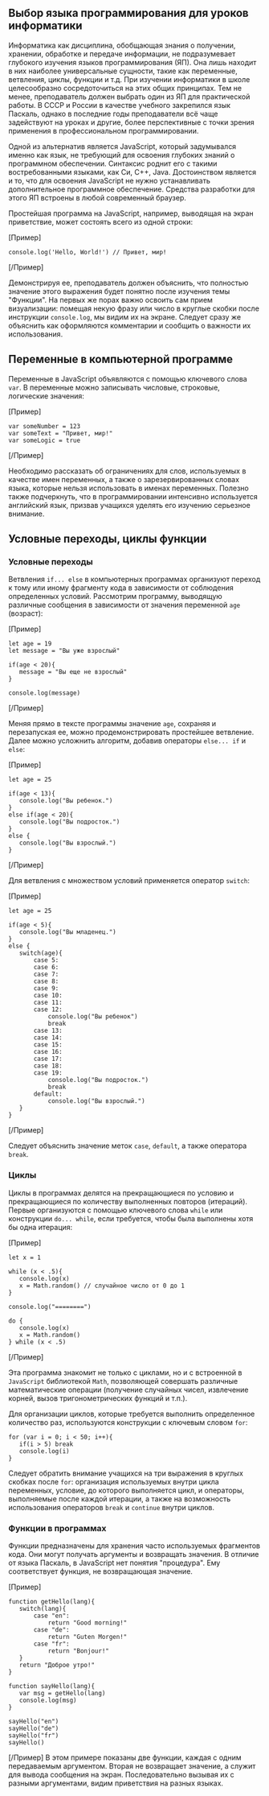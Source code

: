 ## Выбор языка программирования для уроков информатики

Информатика как дисциплина, обобщающая знания о получении, хранении, обработке и передаче информации, не подразумевает глубокого изучения языков программирования (ЯП). Она лишь находит в них наиболее универсальные сущности, такие как переменные, ветвления, циклы, функции и т.д.  При изучении информатики в школе целесообразно сосредоточиться на этих общих принципах. Тем не менее, преподаватель должен выбрать один из ЯП для практической работы. В СССР и России в качестве учебного закрепился язык Паскаль, однако в последние годы преподаватели всё чаще задействуют на уроках и другие, более перспективные с точки зрения применения в профессиональном программировании.

Одной из альтернатив является JavaScript, который задумывался именно как язык, не требующий для освоения глубоких знаний о программном обеспечении. Синтаксис роднит его с такими востребованными языками, как Си, C++, Java. Достоинством является и то, что для освоения JavaScript не нужно устанавливать дополнительное программное обеспечение. Средства разработки для этого ЯП встроены в любой современный браузер.

Простейшая программа на JavaScript, например, выводящая на экран приветствие, может состоять всего из одной строки:

[Пример]
```
console.log('Hello, World!') // Привет, мир!

```
[/Пример]

Демонстрируя ее, преподаватель должен объяснить, что полностью значение этого выражения будет понятно после изучения темы "Функции". На первых же порах важно освоить сам прием визуализации: помещая некую фразу или число в круглые скобки после инструкции `console.log`, мы видим их на экране. Следует сразу же объяснить как оформляются комментарии и сообщить о важности их использования.

## Переменные в компьютерной программе



Переменные в JavaScript объявляются с помощью ключевого слова `var`. В переменные можно записывать числовые, строковые, логические значения:


[Пример]
```
var someNumber = 123
var someText = "Привет, мир!"
var someLogic = true
```
[/Пример]

Необходимо рассказать об ограничениях для слов, используемых в качестве имен переменных, а также о зарезервированных словах языка, которые нельзя использовать в именах переменных. Полезно также подчеркнуть, что в программировании интенсивно используется английский язык, призвав учащихся уделять его изучению серьезное внимание.

## Условные переходы, циклы функции

### Условные переходы

Ветвления `if... else` в компьютерных программах организуют переход к тому или иному фрагменту кода в зависимости от соблюдения определенных условий. Рассмотрим программу, выводящую различные сообщения в зависимости от значения переменной `age` (возраст):

[Пример]
```
let age = 19
let message = "Вы уже взрослый"

if(age < 20){
   message = "Вы еще не взрослый"
}

console.log(message)
```
[/Пример]

Меняя  прямо в тексте программы значение `age`, сохраняя и перезапуская ее, можно продемонстрировать простейшее ветвление. Далее можно усложнить алгоритм, добавив операторы `else... if` и `else`:

[Пример]
```
let age = 25

if(age < 13){
   console.log("Вы ребенок.")
}
else if(age < 20){
   console.log("Вы подросток.")
}
else {
   console.log("Вы взрослый.")
}

```
[/Пример]

Для ветвления с множеством условий применяется оператор `switch`:

[Пример]
```
let age = 25

if(age < 5){
   console.log("Вы младенец.")
}
else {
   switch(age){
       case 5:
       case 6:
       case 7:
       case 8:
       case 9:
       case 10:
       case 11:
       case 12:
           console.log("Вы ребенок")
           break
       case 13:
       case 14:
       case 15:
       case 16:
       case 17:
       case 18:
       case 19:
           console.log("Вы подросток.")
           break
       default:
           console.log("Вы взрослый.")
   }
}
```
[/Пример]

Следует объяснить значение меток `case`, `default`, а также оператора `break`.

### Циклы

Циклы в программах делятся на прекращающиеся по условию и прекращающиеся по количеству выполненных повторов (итераций). Первые организуются с помощью ключевого слова `while` или конструкции `do... while`, если требуется, чтобы была выполнены хотя бы одна итерация:

[Пример]
```
let x = 1

while (x < .5){
   console.log(x)
   x = Math.random() // случайное число от 0 до 1
}

console.log("========")

do {
   console.log(x)
   x = Math.random()
} while (x < .5)

```
[/Пример]

Эта программа знакомит не только с циклами, но и с встроенной в `JavaScript` библиотекой `Math`, позволяющей совершать различные математические операции (получение случайных чисел, извлечение корней, вызов тригонометрических функций и т.п.). 

Для организации циклов, которые требуется выполнить определенное количество раз, используются конструкции с ключевым словом `for`:

```
for (var i = 0; i < 50; i++){
   if(i > 5) break
   console.log(i)
}
```

Следует обратить внимание учащихся на три выражения в круглых скобках после `for`: организация используемых внутри цикла переменных, условие, до которого выполняется цикл, и операторы, выполняемые после каждой итерации, а также на возможность использования операторов `break` и `continue` внутри циклов.

### Функции в программах

Функции предназначены для хранения часто используемых фрагментов кода. Они могут получать аргументы и возвращать значения. В отличие от языка Паскаль, в JavaScript нет понятия "процедура". Ему соответствует функция, не возвращающая значение.

[Пример]
```
function getHello(lang){
   switch(lang){
       case "en":
           return "Good morning!"
       case "de":
           return "Guten Morgen!"
       case "fr":
           return "Bonjour!"
   }
   return "Доброе утро!"
}

function sayHello(lang){
   var msg = getHello(lang)
   console.log(msg)
}

sayHello("en")
sayHello("de")
sayHello("fr")
sayHello()
```
[/Пример]
В этом примере показаны две функции, каждая с одним передаваемым аргументом. Вторая не возвращает значение, а служит для вывода сообщения на экран. Последовательно вызывая их с разными аргументами, видим приветствия на разных языках.